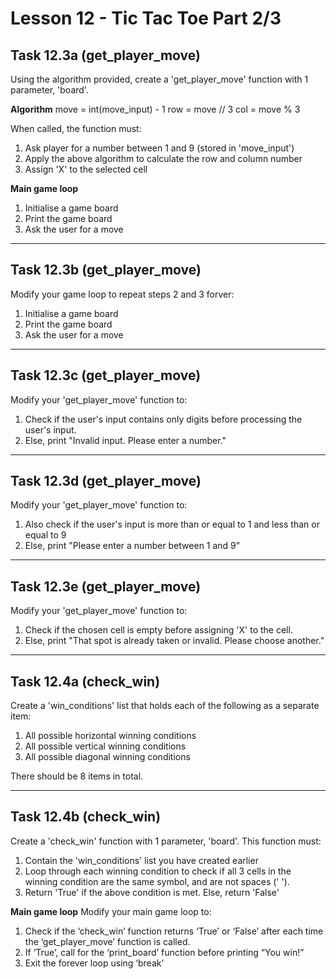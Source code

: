 # Lesson 12 - Tic Tac Toe Part 2/3

## Task 12.3a (get_player_move)
Using the algorithm provided, create a 'get_player_move'
function with 1 parameter, 'board'.

**Algorithm**
move = int(move_input) - 1
row = move // 3
col = move % 3

When called, the function must:
1. Ask player for a number between 1 and 9 (stored in
   'move_input')
2. Apply the above algorithm to calculate the row and column
   number
3. Assign 'X' to the selected cell

**Main game loop**
1. Initialise a game board
2. Print the game board
3. Ask the user for a move

---------------------------------------------------------------

## Task 12.3b (get_player_move)
Modify your game loop to repeat steps 2 and 3 forver:
1. Initialise a game board
2. Print the game board
3. Ask the user for a move

---------------------------------------------------------------

## Task 12.3c (get_player_move)
Modify your 'get_player_move' function to:
1. Check if the user's input contains only digits before
   processing the user's input.
2. Else, print "Invalid input. Please enter a number."

---------------------------------------------------------------

## Task 12.3d (get_player_move)
Modify your 'get_player_move' function to:
1. Also check if the user's input is more than or equal to 1
   and less than or equal to 9
2. Else, print "Please enter a number between 1 and 9"

---------------------------------------------------------------

## Task 12.3e (get_player_move)
Modify your 'get_player_move' function to:
1. Check if the chosen cell is empty before assigning 'X' to
   the cell.
2. Else, print "That spot is already taken or invalid. Please
   choose another."

---------------------------------------------------------------

## Task 12.4a (check_win)
Create a 'win_conditions' list that holds each of the following
as a separate item:
1. All possible horizontal winning conditions
2. All possible vertical winning conditions
3. All possible diagonal winning conditions

There should be 8 items in total.

---------------------------------------------------------------

## Task 12.4b (check_win)
Create a 'check_win' function with 1 parameter, 'board'. This
function must:
1. Contain the 'win_conditions' list you have created earlier
2. Loop through each winning condition to check if all 3 cells
   in the winning condition are the same symbol, and are not
   spaces (' ').
3. Return 'True' if the above condition is met. Else, return
   'False'

**Main game loop**
Modify your main game loop to:
1. Check if the ‘check_win’ function returns ‘True’ or ‘False’
   after each time the ‘get_player_move’ function is called.
2. If ‘True’, call for the ‘print_board’ function before
   printing “You win!”
3. Exit the forever loop using ‘break’